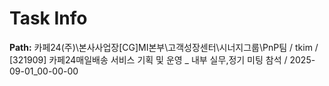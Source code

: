 # Task Info

**Path:** 카페24(주)\본사사업장\[CG]MI본부\고객성장센터\시너지그룹\PnP팀 / tkim / [321909] 카페24매일배송 서비스 기획 및 운영 _ 내부 실무,정기 미팅 참석 / 2025-09-01_00-00-00

